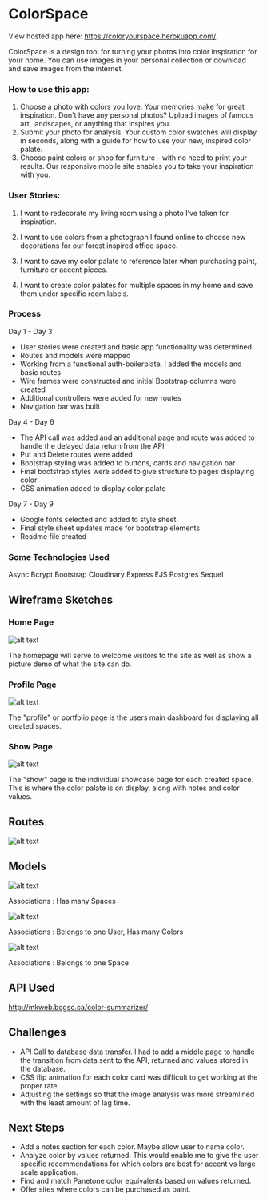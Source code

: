 # ColorSpace

View hosted app here:  https://coloryourspace.herokuapp.com/

ColorSpace is a design tool for turning your photos into color inspiration for your home.
You can use images in your personal collection or download and save images from the internet.

### How to use this app:

1. Choose a photo with colors you love. Your memories make for great inspiration.
   Don't have any personal photos? Upload images of famous art,
   landscapes, or anything that inspires you.
2. Submit your photo for analysis. Your custom color swatches will
   display in seconds, along with a guide for how to use your new, inspired color palate.
3. Choose paint colors or shop for furniture - with no need to print
   your results. Our responsive mobile site enables you to
   take your inspiration with you.


### User Stories:

1. I want to redecorate my living room using a photo I’ve taken for inspiration.

2. I want to use colors from a photograph I found online to choose new decorations for our forest inspired office space.  

3. I want to save my color palate to reference later when purchasing paint, furniture or accent pieces.  

4. I want to create color palates for multiple spaces in my home and save them under specific room labels.


### Process

Day 1 - Day 3
- User stories were created and basic app functionality was determined
- Routes and models were mapped
- Working from a functional auth-boilerplate, I added the models and basic routes
- Wire frames were constructed and initial Bootstrap columns were created
- Additional controllers were added for new routes
- Navigation bar was built

Day 4 - Day 6
- The API call was added and an additional page and route was added to handle the delayed data return from the API
- Put and Delete routes were added
- Bootstrap styling was added to buttons, cards and navigation bar
- Final bootstrap styles were added to give structure to pages displaying color
- CSS animation added to display color palate

Day 7 - Day 9
- Google fonts selected and added to style sheet
- Final style sheet updates made for bootstrap elements
- Readme file created


### Some Technologies Used

Async
Bcrypt
Bootstrap
Cloudinary
Express
EJS
Postgres Sequel


## Wireframe Sketches

### Home Page

![alt text](/public/img/home-page.png "Home")

The homepage will serve to welcome visitors to the site as well as show a picture demo of what the site can do.

### Profile Page

![alt text](/public/img/portfolio-page.png "Portfolio")

The "profile" or portfolio page is the users main dashboard for displaying all created spaces.

### Show Page

![alt text](/public/img/show-page.png "Show")

The "show" page is the individual showcase page for each created space. This is where the color palate is on display, along with notes and color values.


## Routes

![alt text](/public/img/routes.png "Routes")


## Models

![alt text](/public/img/user-model.png "Users")

Associations : Has many Spaces

![alt text](/public/img/space-model.png "Spaces")

Associations : Belongs to one User, Has many Colors

![alt text](/public/img/color-model.png "Colors")

Associations : Belongs to one Space


## API Used

http://mkweb.bcgsc.ca/color-summarizer/


## Challenges

- API Call to database data transfer. I had to add a middle page to handle the transition from data sent to the API, returned and values stored in the database.
- CSS flip animation for each color card was difficult to get working at the proper rate.
- Adjusting the settings so that the image analysis was more streamlined with the least amount of lag time.

## Next Steps

- Add a notes section for each color. Maybe allow user to name color.
- Analyze color by values returned. This would enable me to give the user specific recommendations for which colors are best for accent vs large scale application.
- Find and match Panetone color equivalents based on values returned.
- Offer sites where colors can be purchased as paint.
